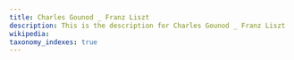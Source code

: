 ```yaml
---
title: Charles Gounod _ Franz Liszt
description: This is the description for Charles Gounod _ Franz Liszt
wikipedia: 
taxonomy_indexes: true
---
```

